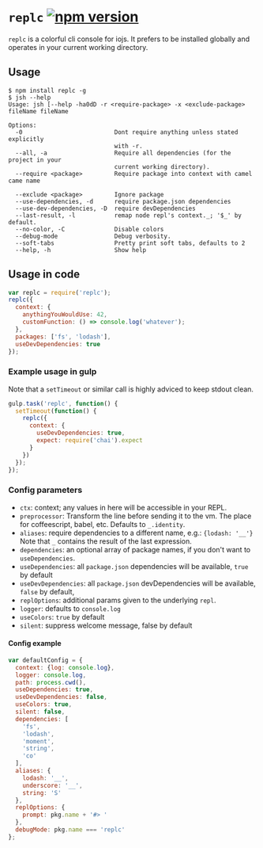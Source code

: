 # `replc` [![npm version](https://badge.fury.io/js/replc.svg)](http://badge.fury.io/js/replc)

`replc` is a colorful cli console for iojs. It prefers to be installed globally and operates in your current working directory.

## Usage

```
$ npm install replc -g
$ jsh --help
Usage: jsh [--help -ha0dD -r <require-package> -x <exclude-package> fileName fileName

Options:
  -0                          Dont require anything unless stated explicitly
                              with -r.
  --all, -a                   Require all dependencies (for the project in your
                              current working directory).
  --require <package>         Require package into context with camel came name

  --exclude <package>         Ignore package
  --use-dependencies, -d      require package.json dependencies
  --use-dev-dependencies, -D  require devDependencies
  --last-result, -l           remap node repl's context._; '$_' by default.
  --no-color, -C              Disable colors
  --debug-mode                Debug verbosity.
  --soft-tabs                 Pretty print soft tabs, defaults to 2
  --help, -h                  Show help
```
## Usage in code

```javascript
var replc = require('replc');
replc({
  context: {
    anythingYouWouldUse: 42,
    customFunction: () => console.log('whatever');
  },
  packages: ['fs', 'lodash'],
  useDevDependencies: true
});
```

### Example usage in gulp

Note that a `setTimeout` or similar call is highly adviced to keep stdout clean.

```javascript
gulp.task('replc', function() {
  setTimeout(function() {
    replc({
      context: {
        useDevDependencies: true,
        expect: require('chai').expect
      }
    })
  });
});
```

### Config parameters
- `ctx`: context; any values in here will be accessible in your REPL.
- `preprocessor`: Transform the line before sending it to the vm. The place for coffeescript, babel, etc. Defaults to `_.identity`.
- `aliases`: require dependencies to a different name, e.g.: `{lodash: '__'}` Note that `_` contains the result of the last expression.
- `dependencies`: an optional array of package names, if you don't want to `useDependencies`.
- `useDependencies`: all `package.json` dependencies will be available, `true` by default
- `useDevDependencies`: all `package.json` devDependencies will be available, `false` by default,
- `replOptions`: additional params given to the underlying `repl`.
- `logger`: defaults to `console.log`
- `useColors`: `true` by default
- `silent`: suppress welcome message, false by default

#### Config example
```javascript
var defaultConfig = {
  context: {log: console.log},
  logger: console.log,
  path: process.cwd(),
  useDependencies: true,
  useDevDependencies: false,
  useColors: true,
  silent: false,
  dependencies: [
    'fs', 
    'lodash', 
    'moment', 
    'string', 
    'co'
  ],
  aliases: { 
    lodash: '__', 
    underscore: '__',
    string: 'S' 
  },
  replOptions: { 
    prompt: pkg.name + '#> ' 
  },
  debugMode: pkg.name === 'replc'
};
```

